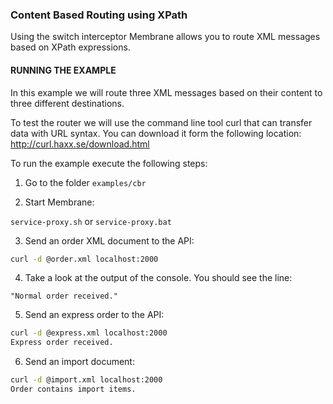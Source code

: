 ### Content Based Routing using XPath

Using the switch interceptor Membrane allows you to route XML messages based on XPath expressions.


#### RUNNING THE EXAMPLE

In this example we will route three XML messages based on their content to three different destinations. 

To test the router we will use the command line tool curl that can transfer data with URL syntax. You can download it form the following location:
http://curl.haxx.se/download.html

To run the example execute the following steps:

1. Go to the folder `examples/cbr`

2. Start Membrane:

`service-proxy.sh` or 
`service-proxy.bat`

3. Send an order XML document to the API:

```sh
curl -d @order.xml localhost:2000
```

4. Take a look at the output of the console. You should see the line:

`"Normal order received."`

5. Send an express order to the API:

```sh
curl -d @express.xml localhost:2000
Express order received.
```

6. Send an import document:

```sh
curl -d @import.xml localhost:2000
Order contains import items.
```
